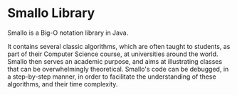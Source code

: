 # Smallo Library

Smallo is a Big-O notation library in Java. 

It contains several classic algorithms, which are often taught to students, as 
part of their Computer Science course, at universities around the world. Smallo 
then serves an academic purpose, and aims at illustrating classes that can be 
overwhelmingly theoretical. Smallo's code can be debugged, in a step-by-step 
manner, in order to facilitate the understanding of these algorithms, and their 
time complexity.